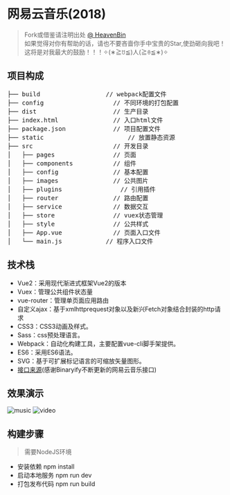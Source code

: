 # 网易云音乐(2018)

> Fork或借鉴请注明出处 [@ HeavenBin](https://github.com/HeavenBin/VueMusic)  
> 如果觉得对你有帮助的话，请也不要吝啬你手中宝贵的Star,使劲砸向我吧！   
> 这将是对我最大的鼓励！！！✧(∗≧ꇴ≦)人(≧ꈊ≦∗)✧

## 项目构成
<pre>
├── build                  // webpack配置文件
├── config            		 // 不同环境的打包配置
├── dist               		 // 生产目录
├── index.html          	 // 入口html文件
├── package.json      		 // 项目配置文件
├── static       			     // 放置静态资源
├── src                		 // 开发目录
│   ├── pages     		     // 页面
│   ├── components     		 // 组件
│   ├── config     		     // 基本配置
│   ├── images     		     // 公共图片
│   ├── plugins     		   // 引用插件
│   ├── router     		     // 路由配置
│   ├── service         	 // 数据交互
│   ├── store     		     // vuex状态管理
│   ├── style     		     // 公共样式
│   ├── App.vue          	 // 页面入口文件
│   └── main.js       	   // 程序入口文件
</pre>

## 技术栈
+ Vue2：采用现代渐进式框架Vue2的版本
+ Vuex：管理公共组件状态量
+ vue-router：管理单页面应用路由
+ 自定义ajax：基于xmlhttprequest对象以及新兴Fetch对象结合封装的http请求
+ CSS3：CSS3动画及样式。
+ Sass：css预处理语言。
+ Webpack：自动化构建工具，主要配置vue-cli脚手架提供。
+ ES6：采用ES6语法。
+ SVG：基于可扩展标记语言的可缩放矢量图形。
+ [接口来源](https://github.com/Binaryify/NeteaseCloudMusicApi)(感谢Binaryify不断更新的网易云音乐接口)
## 效果演示
![music](https://github.com/HeavenBin/VueMusic/blob/master/music.gif)
![video](https://github.com/HeavenBin/VueMusic/blob/master/video.gif)
## 构建步骤
> 需要NodeJS环境

+ 安装依赖 npm install
+ 启动本地服务 npm run dev 
+ 打包发布代码 npm run build

